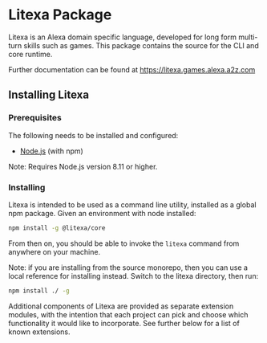 # Litexa Package

Litexa is an Alexa domain specific language, developed for long form multi-turn skills such as games.
This package contains the source for the CLI and core runtime.

Further documentation can be found at <https://litexa.games.alexa.a2z.com>

## Installing Litexa

### Prerequisites

The following needs to be installed and configured:

* [Node.js](https://nodejs.org/) (with npm)

Note: Requires Node.js version 8.11 or higher.

### Installing

Litexa is intended to be used as a command line
utility, installed as a global npm package.
Given an environment with node installed:

```bash
npm install -g @litexa/core
```

From then on, you should be able to invoke the `litexa`
command from anywhere on your machine.

Note: if you are installing from the source monorepo, then you
can use a local reference for installing instead. Switch to
the litexa directory, then run:

```bash
npm install ./ -g
```

Additional components of Litexa are provided as
separate extension modules, with the intention that each
project can pick and choose which functionality it would
like to incorporate. See further below for a list of known
extensions.
